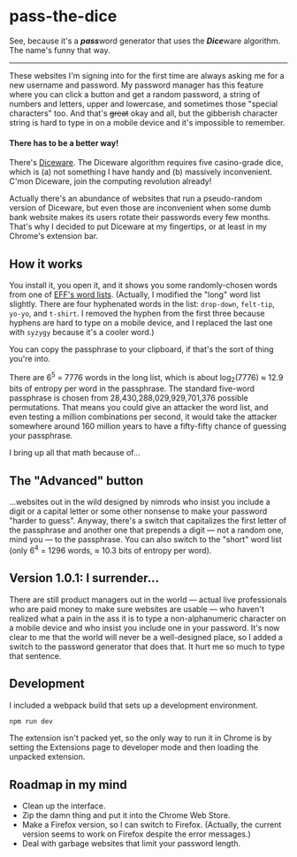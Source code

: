 # pass-the-dice
See, because it's a <i><strong>pass</strong></i>word generator that uses the <i><strong>Dice</strong></i>ware algorithm. The name's funny that way.

---

These websites I'm signing into for the first time are always asking me for a new username and password. My password manager has this feature where you can click a button and get a random password, a string of numbers and letters, upper and lowercase, and sometimes those "special characters" too. And that's ~~great~~ okay and all, but the gibberish character string is hard to type in on a mobile device and it's impossible to remember.

#### There has to be a better way!

There's [Diceware](http://world.std.com/~reinhold/diceware.html). The Diceware algorithm requires five casino-grade dice, which is (a) not something I have handy and (b) massively inconvenient. C'mon Diceware, join the computing revolution already! 

Actually there's an abundance of websites that run a pseudo-random version of Diceware, but even those are inconvenient when some dumb bank website makes its users rotate their passwords every few months. That's why I decided to put Diceware at my fingertips, or at least in my Chrome's extension bar.

## How it works

You install it, you open it, and it shows you some randomly-chosen words from one of [EFF's word lists](https://www.eff.org/deeplinks/2016/07/new-wordlists-random-passphrases). (Actually, I modified the "long" word list slightly. There are four hyphenated words in the list: `drop-down`, `felt-tip`, `yo-yo`, and `t-shirt`. I removed the hyphen from the first three because hyphens are hard to type on a mobile device, and I replaced the last one with `syzygy` because it's a cooler word.)

You can copy the passphrase to your clipboard, if that's the sort of thing you're into.

There are 6<sup>5</sup> = 7776 words in the long list, which is about log<sub>2</sub>(7776) &approx; 12.9 bits of entropy per word in the passphrase. The standard five-word passphrase is chosen from 28,430,288,029,929,701,376 possible permutations. That means you could give an attacker the word list, and even testing a million combinations per second, it would take the attacker somewhere around 160 million years to have a fifty-fifty chance of guessing your passphrase.

I bring up all that math because of...

## The "Advanced" button

...websites out in the wild designed by nimrods who insist you include a digit or a capital letter or some other nonsense to make your password "harder to guess". Anyway, there's a switch that capitalizes the first letter of the passphrase and another one that prepends a digit — not a random one, mind you — to the passphrase. You can also switch to the "short" word list (only 6<sup>4</sup> = 1296 words, &approx; 10.3 bits of entropy per word).

## Version 1.0.1: I surrender...

There are still product managers out in the world &mdash; actual live professionals who are paid money to make sure websites are usable &mdash; who haven't realized what a pain in the ass it is to type a non-alphanumeric character on a mobile device and who insist you include one in your password. It's now clear to me that the world will never be a well-designed place, so I added a switch to the password generator that does that. It hurt me so much to type that sentence.

## Development

I included a webpack build that sets up a development environment.

~~~sh
npm run dev
~~~

The extension isn't packed yet, so the only way to run it in Chrome is by setting the Extensions page to developer mode and then loading the unpacked extension.

## Roadmap in my mind

* Clean up the interface.
* Zip the damn thing and put it into the Chrome Web Store.
* Make a Firefox version, so I can switch to Firefox. (Actually, the current version seems to work on Firefox despite the error messages.)
* Deal with garbage websites that limit your password length.
